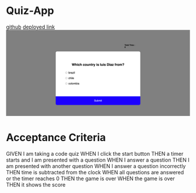 # Quiz-App
[github](https://github.com/diegorodd/Quiz-App)
[deployed link](https://diegorodd.github.io/Quiz-App/)
![screenshot](quiz-app.png)

# Acceptance Criteria

GIVEN I am taking a code quiz
WHEN I click the start button
THEN a timer starts and I am presented with a question
WHEN I answer a question
THEN I am presented with another question
WHEN I answer a question incorrectly
THEN time is subtracted from the clock
WHEN all questions are answered or the timer reaches 0
THEN the game is over
WHEN the game is over
THEN it shows the score